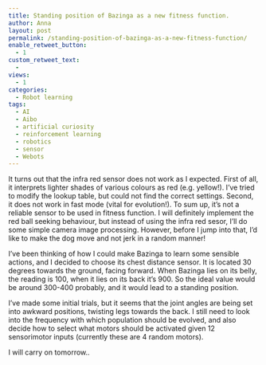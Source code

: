 ```yaml
---
title: Standing position of Bazinga as a new fitness function.
author: Anna
layout: post
permalink: /standing-position-of-bazinga-as-a-new-fitness-function/
enable_retweet_button:
  - 1
custom_retweet_text:
  - 
views:
  - 1
categories:
  - Robot learning
tags:
  - AI
  - Aibo
  - artificial curiosity
  - reinforcement learning
  - robotics
  - sensor
  - Webots
---
```

It turns out that the infra red sensor does not work as I expected. First of all, it interprets lighter shades of various colours as red (e.g. yellow!). I&#8217;ve tried to modify the lookup table, but could not find the correct settings. Second, it does not work in fast mode (vital for evolution!). To sum up, it&#8217;s not a reliable sensor to be used in fitness function. I will definitely implement the red ball seeking behaviour, but instead of using the infra red sesor, I&#8217;ll do some simple camera image processing. However, before I jump into that, I&#8217;d like to make the dog move and not jerk in a random manner!

<!--more-->
I&#8217;ve been thinking of how I could make Bazinga to learn some sensible actions, and I decided to choose its chest distance sensor. It is located 30 degrees towards the ground, facing forward. When Bazinga lies on its belly, the reading is 100, when it lies on its back it&#8217;s 900. So the ideal value would be around 300-400 probably, and it would lead to a standing position.

I&#8217;ve made some initial trials, but it seems that the joint angles are being set into awkward positions, twisting legs towards the back. I still need to look into the frequency with which population should be evolved, and also decide how to select what motors should be activated given 12 sensorimotor inputs (currently these are 4 random motors).

I will carry on tomorrow..